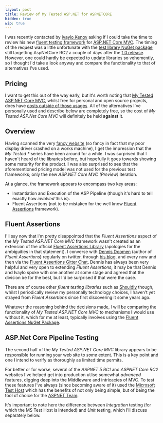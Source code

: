 ```yaml
---
layout: post
title: Review of My Tested ASP.NET for ASPNETCORE
hidden: true
wip: true
---
```


I was recently contacted by [Ivaylo Kenov](https://www.linkedin.com/in/kenov) asking if I could take the time to review his new [fluent testing framework](https://github.com/ivaylokenov/MyTested.AspNetCore.Mvc) for [ASP.NET Core MVC](http://www.asp.net/). The timing of the request was a little unfortunate with the [test library NuGet package](https://www.nuget.org/packages/MyTested.AspNetCore.Mvc) still targetting AspNetCore RC2 a couple of days after the [1.0 release](https://blogs.msdn.microsoft.com/webdev/2016/06/27/announcing-asp-net-core-1-0/). However, one could hardly be expected to update libraries so vehemently, so I thought I'd take a look anyway and compare the functionality to that of alternatives I've used.

## Pricing

I want to get this out of the way early, but it's worth noting that [My Tested ASP.NET Core MVC](https://mytestedasp.net/Core/Mvc), whilst free for personal and open source projects, does have [costs outside of those usages](https://mytestedasp.net/Core/Mvc#pricing). All of the alternatives I've personally used and describe below are completely free, so the cost of _My Tested ASP.Net Core MVC_ will definitely be held **against** it.

## Overview

Having scanned the very [fancy website](https://mytestedasp.net/) (so fancy in fact that my poor display driver crashed on a works machine), I get the impression that the _My Tested *_ series have been around for a while. I was surprised that I haven't heard of the libraries before, but hopefully it goes towards showing some maturity for the product. I was also surprised to see that the aforementioned pricing model was not used for the previous test frameworks; only the new _ASP.NET Core MVC (Preview)_ iteration.

At a glance, the framework appears to encompass two key areas:

  * Instantiation and Execution of the ASP Pipeline (though it's hard to tell exactly how _involved_ this is).
  * Fluent Assertions (not to be mistaken for the well know [Fluent Assertions](http://www.fluentassertions.com/) framework).


## Fluent Assertions

I'll say now that I'm pretty disappointed that the _Fluent Assertions_ aspect of the _My Tested ASP.NET Core MVC_ framework wasn't created as an extension of the official [Fluent Assertions Library](https://github.com/dennisdoomen/fluentassertions) (apologies for the ambiguities in that statement). I converse with [Dennis Doomen](https://twitter.com/ddoomen) (author of _Fluent Assertions_) regularly on twitter, through [his blog](http://www.continuousimprover.com/), and every now and then via the [Fluent Assertions Gitter Chat](https://gitter.im/dennisdoomen/FluentAssertions). Dennis has always been very helpful and very open to extending _Fluent Assertions_; it may be that Dennis and Ivaylo spoke with one another at some stage and agreed that the division be for the best, but I'd be surprised if that were the case.

There are of course other _fluent testing libraries_ such as [Shouldly](https://github.com/shouldly/shouldly) though, whilst I periodically review my personally technology choices, I haven't yet strayed from _Fluent Assertions_ since first discovering it some years ago.

Whatever the reasoning behind the decisions made, I will be comparing the functionality of _My Tested ASP.NET Core MVC_ to mechanisms I would use without it, which for me at least, typically involves using the [Fluent Assertions NuGet Package](https://www.nuget.org/packages/fluentassertions).

## ASP.Net Core Pipeline Testing

The second half of the _My Tested ASP.NET Core MVC_ library appears to be responsible for running your web site to _some_ extent. This is a key point and one I intend to verify as thoroughly as limited time permits.

For better or for worse, several of the _ASPNET 5 RC1_ and _ASPNET Core RC2_ websites I've helped get into production utlise somewhat _advanced_ features, digging deep into the Middleware and intricacies of MVC. To test these features I've always (since becoming aware of it) used the [Microsoft Test Host](https://www.nuget.org/packages/Microsoft.AspNet.TestHost) which has the benefits of not only being simple, but of being the tool of choice for the [ASPNET Team](https://github.com/aspnet).

It's important to note here the difference between _Integration_ testing (for which the MS Test Host is intended) and _Unit_ testing, which I'll discuss separately below. 
